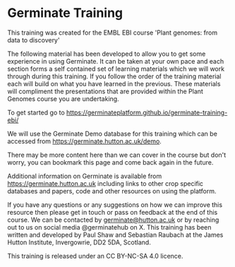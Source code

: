 # Germinate Training

This training was created for the EMBL EBI course 'Plant genomes: from data to discovery'

The following material has been developed to allow you to get some experience in using Germinate. It can be taken at your own pace and each section forms a self contained set of learning materials which we will work through during this training. If you follow the order of the training material each will build on what you have learned in the previous. These materials will compliment the presentations that are provided within the Plant Genomes course you are undertaking.

To get started go to https://germinateplatform.github.io/germinate-training-ebi/

We will use the Germinate Demo database for this training which can be accessed from https://germinate.hutton.ac.uk/demo.

There may be more content here than we can cover in the course but don't worry, you can bookmark this page and come back again in the future.

Additional information on Germinate is available from https://germinate.hutton.ac.uk including links to other crop specific databases and papers, code and other resources on using the platform.

If you have any questions or any suggestions on how we can improve this resource then please get in touch or pass on feedback at the end of this course. We can be contacted by germinate@hutton.ac.uk or by reaching out to us on social media @germinatehub on X. This training has been written and developed by Paul Shaw and Sebastian Raubach at the James Hutton Institute, Invergowrie, DD2 5DA, Scotland.

This training is released under an CC BY-NC-SA 4.0 licence.